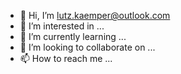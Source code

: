 - 👋 Hi, I’m lutz.kaemper@outlook.com
- 👀 I’m interested in ...
- 🌱 I’m currently learning ...
- 💞️ I’m looking to collaborate on ...
- 📫 How to reach me ...

<!---
kaemper/kaemper is a ✨ special ✨ repository because its `README.md` (this file) appears on your GitHub profile.
You can click the Preview link to take a look at your changes.
--->
